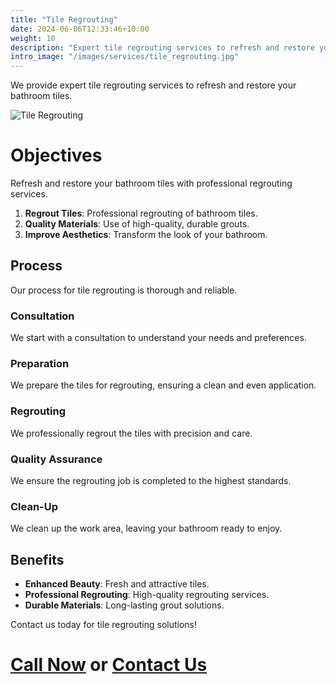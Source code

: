 ```yaml
---
title: "Tile Regrouting"
date: 2024-06-06T12:33:46+10:00
weight: 10
description: "Expert tile regrouting services to refresh and restore your bathroom tiles."
intro_image: "/images/services/tile_regrouting.jpg"
---
```


We provide expert tile regrouting services to refresh and restore your bathroom tiles.

![Tile Regrouting](/images/services/tile_regrouting.jpg)

# Objectives

Refresh and restore your bathroom tiles with professional regrouting services.

1. **Regrout Tiles**: Professional regrouting of bathroom tiles.
2. **Quality Materials**: Use of high-quality, durable grouts.
3. **Improve Aesthetics**: Transform the look of your bathroom.

## Process

Our process for tile regrouting is thorough and reliable.

### Consultation

We start with a consultation to understand your needs and preferences.

### Preparation

We prepare the tiles for regrouting, ensuring a clean and even application.

### Regrouting

We professionally regrout the tiles with precision and care.

### Quality Assurance

We ensure the regrouting job is completed to the highest standards.

### Clean-Up

We clean up the work area, leaving your bathroom ready to enjoy.

## Benefits

- **Enhanced Beauty**: Fresh and attractive tiles.
- **Professional Regrouting**: High-quality regrouting services.
- **Durable Materials**: Long-lasting grout solutions.

Contact us today for tile regrouting solutions!

# [Call Now](tel:561-846-0938) or [Contact Us](/contact)
